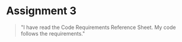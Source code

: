 # Assignment 3

>"I have read the Code Requirements Reference Sheet. My code follows the requirements."
